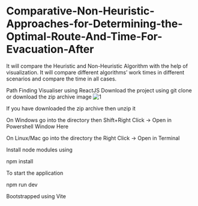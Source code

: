 # Comparative-Non-Heuristic-Approaches-for-Determining-the-Optimal-Route-And-Time-For-Evacuation-After
It will compare the Heuristic and Non-Heuristic Algorithm with the help of visualization. It will compare different algorithms’ work times in different scenarios and compare the time in all cases.


Path Finding Visualiser using ReactJS
Download the project using git clone or download the zip archive
image
![1](https://github.com/AadityaP1811/Comparative-Non-Heuristic-Approaches-for-Determining-the-Optimal-Route-And-Time-For-Evacuation-After/assets/94757097/2f8dfb9c-8d81-45ee-b5da-8be7eabfe40a)

If you have downloaded the zip archive then unzip it

On Windows
go into the directory then Shift+Right Click -> Open in Powershell Window Here

On Linux/Mac
go into the directory the Right Click -> Open in Terminal

Install node modules using

npm install

To start the application

npm run dev

Bootstrapped using Vite
